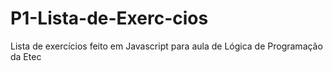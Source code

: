 # P1-Lista-de-Exerc-cios
Lista de exercícios feito em Javascript para aula de Lógica de Programação da Etec
